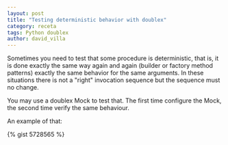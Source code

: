 ```yaml
---
layout: post
title: "Testing deterministic behavior with doublex"
category: receta
tags: Python doublex
author: david_villa
---
```


Sometimes you need to test that some procedure is deterministic, that
is, it is done exactly the same way again and again (builder or
factory method patterns) exactly the same behavior for the same
arguments. In these situations there is not a "right" invocation
sequence but the sequence must no change.

You may use a doublex Mock to test that. The first time configure the
Mock, the second time verify the same behaviour.

<!--more-->

An example of that:

{% gist 5728565 %}
